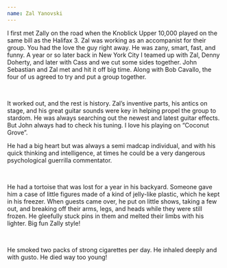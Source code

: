 ```yaml
---
name: Zal Yanovski
---
```

I first met Zally on the road when the Knoblick Upper 10,000 played on the same bill as the Halifax 3. Zal was working as an accompanist for their group. You had the love the guy right away. He was zany, smart, fast, and funny. A year or so later back in New York City I teamed up with Zal, Denny Doherty, and later with Cass and we cut some sides together. John Sebastian and Zal met and hit it off big time. Along with Bob Cavallo, the four of us agreed to try and put a group together.

 

It worked out, and the rest is history. Zal’s inventive parts, his antics on stage, and his great guitar sounds were key in helping propel the group to stardom. He was always searching out the newest and latest guitar effects. But John always had to check his tuning.  I love his playing on “Coconut Grove”.



 He had a big heart but was always a semi madcap individual, and with his quick thinking and intelligence, at times he could be a very dangerous psychological guerrilla commentator.

 

He had a tortoise that was lost for a year in his backyard. Someone gave him a case of little figures made of a kind of jelly-like plastic, which he kept in his freezer. When guests came over, he put on little shows, taking a few out, and breaking off their arms, legs, and heads while they were still frozen. He gleefully stuck pins in them and melted their limbs with his lighter. Big fun Zally style!

 

He smoked two packs of strong cigarettes per day. He inhaled deeply and with gusto. He died way too young!

